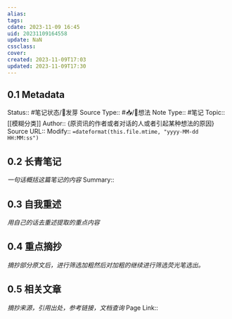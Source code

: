 ```yaml
---
alias: 
tags: 
cdate: 2023-11-09 16:45
uid: 20231109164558
update: NaN
cssclass: 
cover: 
created: 2023-11-09T17:03
updated: 2023-11-09T17:30
---
```



## 0.1 Metadata
Status::    #笔记状态/🌱发芽
Source Type::  #📥/💭想法 
Note Type::  #笔记
Topic:: [[模糊分类]]
Author:: {原资讯的作者或者对话的人或者引起某种想法的原因}
Source URL:: 
Modify:: `=dateformat(this.file.mtime, "yyyy-MM-dd HH:MM:ss")`
## 0.2 长青笔记
*一句话概括这篇笔记的内容*
Summary:: 

## 0.3 自我重述
*用自己的话去重述提取的重点内容*


## 0.4 重点摘抄
*摘抄部分原文后，进行筛选加粗然后对加粗的继续进行筛选荧光笔选出。*


## 0.5 相关文章
*摘抄来源，引用出处，参考链接，文档查询*
Page Link::  


